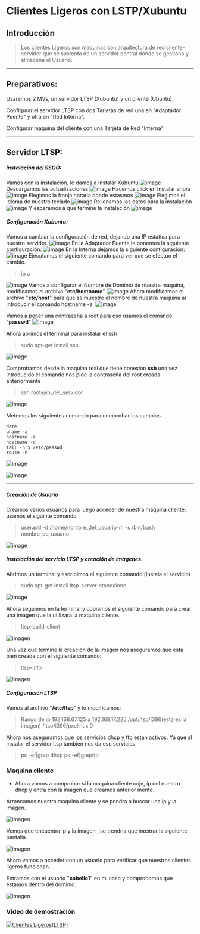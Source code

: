 # Clientes Ligeros con LSTP/Xubuntu

## Introducción

> Los clientes Ligeros son maquinas con arquitectura de red cliente-servidor que
 se sustenta de un servidor central donde se gestiona y almacena el Usuario.

___

 ## Preparativos:


Usaremos 2 MVs, un servidor LTSP (Xubuntu) y un cliente (Ubuntu).

Configurar el servidor LTSP con dos Tarjetas de red una en "Adaptador Puente" y otra en "Red Interna".

Configurar maquina del cliente con una Tarjeta de Red "Interna"
___
## Servidor LTSP:

##### Instalación del SSOO:

Vamos con la instalación, le damos a Instalar Xubuntu
![image](img/xu1)
Descargamos las actualizaciones
![image](img/xu2.png)
Hacemos click en Instalar ahora
![image](img/xu3.png)
Elegimos la franja horaria donde estasmos
![image](img/xu5.png)
Elegimos el idioma de nuestro teclado
![image](img/xu6.png)
Rellenamos los datos para la instalación
![image](img/xu7.png)
Y esperamos a que termine la instalación
![image](img/xu8.png)

##### Configuración Xubuntu:

Vamos a cambiar la configuración de red, dejando una IP estatica para nuestro servidor.
![image](img/xu9.png)
En la Adaptador Puente le ponemos la siguiente configuración:
![image](img/xu10.png)
En la Interna dejamos la siguiente configuración:
![image](img/xu11.png)
Ejecutamos el siguiente comando para ver que se efectuo el cambio.
> ip a

![image](img/xu12.png)
Vamos a configurar el Nombre de Dominio de nuestra maquina, modificamos el archivo "**etc/hostname**".
![image](img/xu13.png)
Ahora modificamos el archivo "**etc/host**" para que se muestre el nombre de nuestra maquina al introducir el comando hostname -a.
![image](img/xu14.png)

Vamos a poner una contraseña a root para eso usamos el comando "**passwd**"
![image](img/xu16.png)

Ahora abrimos el terminal para instalar el ssh
> sudo apt-get install ssh

![image](img/xu15.png)

Comprobamos desde la maquina real que tiene conexion **ssh** una vez introducido el comando nos pide la contraseña del root creada anteriormente
>ssh root@ip_del_servidor

![image](img/xu17.png)

Metemos los siguientes comando para comprobar los cambios.

~~~
date
uname -a
hostname -a
hostname -d
tail -n 5 /etc/passwd
route -n
~~~
![image](img/xu19.png)

![image](img/xu21.png)
___

##### Creación de Usuario

Creamos varios usuarios para luego acceder de nuestra maquina cliente; usamos el siguinte comando.

>useradd -d /home/nombre_del_usuario-m -s /bin/bash nombre_de_usuario

![image](img/xu22.png)

##### Instalación del servicio LTSP y creación de Imagenes.

Abrimos un terminal y escribimos el siguiente comando:(Instala el servicio)

>sudo apt-get install ltsp-server-standalone

![image](img/xu23.png)

Ahora seguimos en la terminal y copiamos el siguiente comando para crear una imagen que la utilizara la maquina cliente.

>ltsp-build-client

![imagen](img/xu24.png)

Una vez que termine la creacion de la imagen nos aseguramos que esta bien creada con el siguiente comando:

> ltsp-info

![imagen](img/xu25.png)

##### Configuración LTSP

Vamos al archivo "**/etc/ltsp**" y lo modificamos:

> Rango de ip 192.168.67.125 a 192.168.17.225
/opt/ltsp/i386(esta es la imagen)
/ltsp/i386/pxelinux.0

Ahora nos aseguramos que los servicios dhcp y ftp estan activos.
Ya que al instalar el servidor ltsp tambien nos da eso servicios.

>ps -ef|grep dhcp
ps -ef|grepftp

### Maquina cliente

* Ahora vamos a comprobar si la maquina cliente coje, ip del nuestro dhcp y entra con la imagen que creamos anterior mente.

Arrancamos nuestra maquina cliente y se pondra a buscar una ip y la imagen.

![imagen](img/xu33.png)

Vemos que encuentra ip y la imagen , se trendria que mostrar la siguiente pantalla.

![imagen](img/xu32.png)

Ahora vamos a acceder con un usuario para verificar que nuestros clientes ligeros funcionan.

Entramos con el usuario "**cabello1**" en mi caso y comprobamos que estamos dentro del dominio.

![imagen](img/xu34.png)

### Video de demostración

[![Clientes Ligeros(LTSP)](img/xu35.png)](https://youtu.be/rt9X8cPsRvU)
